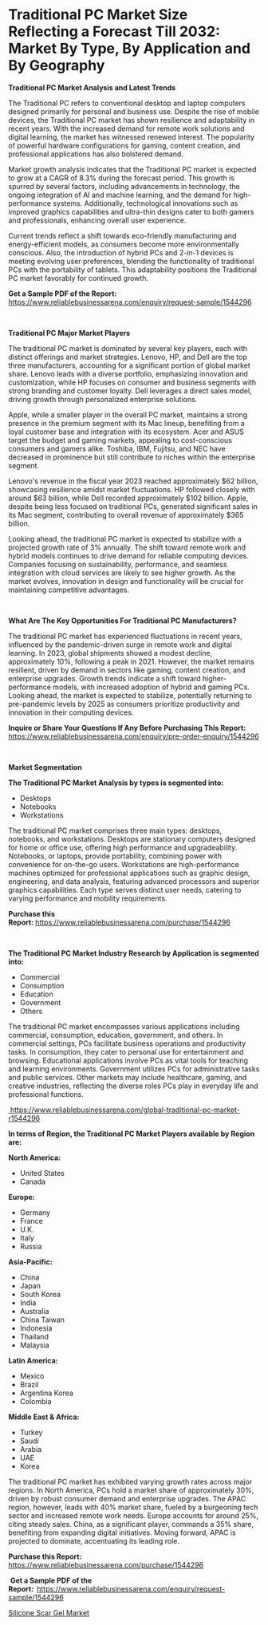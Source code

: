 <p><h1>Traditional PC Market Size Reflecting a Forecast Till 2032: Market By Type, By Application and By Geography</h1></p><p><strong>Traditional PC Market Analysis and Latest Trends</strong></p>
<p><p>The Traditional PC refers to conventional desktop and laptop computers designed primarily for personal and business use. Despite the rise of mobile devices, the Traditional PC market has shown resilience and adaptability in recent years. With the increased demand for remote work solutions and digital learning, the market has witnessed renewed interest. The popularity of powerful hardware configurations for gaming, content creation, and professional applications has also bolstered demand.</p><p>Market growth analysis indicates that the Traditional PC market is expected to grow at a CAGR of 8.3% during the forecast period. This growth is spurred by several factors, including advancements in technology, the ongoing integration of AI and machine learning, and the demand for high-performance systems. Additionally, technological innovations such as improved graphics capabilities and ultra-thin designs cater to both gamers and professionals, enhancing overall user experience.</p><p>Current trends reflect a shift towards eco-friendly manufacturing and energy-efficient models, as consumers become more environmentally conscious. Also, the introduction of hybrid PCs and 2-in-1 devices is meeting evolving user preferences, blending the functionality of traditional PCs with the portability of tablets. This adaptability positions the Traditional PC market favorably for continued growth.</p></p>
<p><strong>Get a Sample PDF of the Report:&nbsp;</strong> <a href="https://www.reliablebusinessarena.com/enquiry/request-sample/1544296?utm_campaign=2262&utm_medium=2&utm_source=Github&utm_content=ia&utm_term=06022025&utm_id=traditional-pc">https://www.reliablebusinessarena.com/enquiry/request-sample/1544296</a></p>
<p>&nbsp;</p>
<p><strong>Traditional PC Major Market Players</strong></p>
<p><p>The traditional PC market is dominated by several key players, each with distinct offerings and market strategies. Lenovo, HP, and Dell are the top three manufacturers, accounting for a significant portion of global market share. Lenovo leads with a diverse portfolio, emphasizing innovation and customization, while HP focuses on consumer and business segments with strong branding and customer loyalty. Dell leverages a direct sales model, driving growth through personalized enterprise solutions.</p><p>Apple, while a smaller player in the overall PC market, maintains a strong presence in the premium segment with its Mac lineup, benefiting from a loyal customer base and integration with its ecosystem. Acer and ASUS target the budget and gaming markets, appealing to cost-conscious consumers and gamers alike. Toshiba, IBM, Fujitsu, and NEC have decreased in prominence but still contribute to niches within the enterprise segment.</p><p>Lenovo's revenue in the fiscal year 2023 reached approximately $62 billion, showcasing resilience amidst market fluctuations. HP followed closely with around $63 billion, while Dell recorded approximately $102 billion. Apple, despite being less focused on traditional PCs, generated significant sales in its Mac segment, contributing to overall revenue of approximately $365 billion.</p><p>Looking ahead, the traditional PC market is expected to stabilize with a projected growth rate of 3% annually. The shift toward remote work and hybrid models continues to drive demand for reliable computing devices. Companies focusing on sustainability, performance, and seamless integration with cloud services are likely to see higher growth. As the market evolves, innovation in design and functionality will be crucial for maintaining competitive advantages.</p></p>
<p>&nbsp;</p>
<p><strong>What Are The Key Opportunities For Traditional PC Manufacturers?</strong></p>
<p><p>The traditional PC market has experienced fluctuations in recent years, influenced by the pandemic-driven surge in remote work and digital learning. In 2023, global shipments showed a modest decline, approximately 10%, following a peak in 2021. However, the market remains resilient, driven by demand in sectors like gaming, content creation, and enterprise upgrades. Growth trends indicate a shift toward higher-performance models, with increased adoption of hybrid and gaming PCs. Looking ahead, the market is expected to stabilize, potentially returning to pre-pandemic levels by 2025 as consumers prioritize productivity and innovation in their computing devices.</p></p>
<p><strong>Inquire or Share Your Questions If Any Before Purchasing This Report:</strong> <a href="https://www.reliablebusinessarena.com/enquiry/pre-order-enquiry/1544296?utm_campaign=2262&utm_medium=2&utm_source=Github&utm_content=ia&utm_term=06022025&utm_id=traditional-pc">https://www.reliablebusinessarena.com/enquiry/pre-order-enquiry/1544296</a></p>
<p>&nbsp;</p>
<p><strong>Market Segmentation</strong></p>
<p><strong>The Traditional PC Market Analysis by types is segmented into:</strong></p>
<p><ul><li>Desktops</li><li>Notebooks</li><li>Workstations</li></ul></p>
<p><p>The traditional PC market comprises three main types: desktops, notebooks, and workstations. Desktops are stationary computers designed for home or office use, offering high performance and upgradeability. Notebooks, or laptops, provide portability, combining power with convenience for on-the-go users. Workstations are high-performance machines optimized for professional applications such as graphic design, engineering, and data analysis, featuring advanced processors and superior graphics capabilities. Each type serves distinct user needs, catering to varying performance and mobility requirements.</p></p>
<p><strong>Purchase this Report:&nbsp;</strong><a href="https://www.reliablebusinessarena.com/purchase/1544296?utm_campaign=2262&utm_medium=2&utm_source=Github&utm_content=ia&utm_term=06022025&utm_id=traditional-pc">https://www.reliablebusinessarena.com/purchase/1544296</a></p>
<p>&nbsp;</p>
<p><strong>The Traditional PC Market Industry Research by Application is segmented into:</strong></p>
<p><ul><li>Commercial</li><li>Consumption</li><li>Education</li><li>Government</li><li>Others</li></ul></p>
<p><p>The traditional PC market encompasses various applications including commercial, consumption, education, government, and others. In commercial settings, PCs facilitate business operations and productivity tasks. In consumption, they cater to personal use for entertainment and browsing. Educational applications involve PCs as vital tools for teaching and learning environments. Government utilizes PCs for administrative tasks and public services. Other markets may include healthcare, gaming, and creative industries, reflecting the diverse roles PCs play in everyday life and professional functions.</p></p>
<p><a href="https://www.reliablebusinessarena.com/global-traditional-pc-market-r1544296?utm_campaign=2262&utm_medium=2&utm_source=Github&utm_content=ia&utm_term=06022025&utm_id=traditional-pc">&nbsp;https://www.reliablebusinessarena.com/global-traditional-pc-market-r1544296</a></p>
<p><strong>In terms of Region, the Traditional PC Market Players available by Region are:</strong></p>
<p>
    <p> <strong> North America: </strong>
        <ul>
            <li>United States</li>
            <li>Canada</li>
        </ul>
        </p> 
    <p> <strong> Europe: </strong>
        <ul>
            <li>Germany</li>
            <li>France</li>
            <li>U.K.</li>
            <li>Italy</li>
            <li>Russia</li>
        </ul>
        </p> 
    <p> <strong> Asia-Pacific: </strong>
        <ul>
            <li>China</li>
            <li>Japan</li>
            <li>South Korea</li>
            <li>India</li>
            <li>Australia</li>
            <li>China Taiwan</li>
            <li>Indonesia</li>
            <li>Thailand</li>
            <li>Malaysia</li>
        </ul>
        </p> 
    <p> <strong> Latin America: </strong>
        <ul>
            <li>Mexico</li>
            <li>Brazil</li>
            <li>Argentina Korea</li>
            <li>Colombia</li>
        </ul>
        </p> 
    <p> <strong> Middle East & Africa: </strong>
        <ul>
            <li>Turkey</li>
            <li>Saudi</li>
            <li>Arabia</li>
            <li>UAE</li>
            <li>Korea</li>
        </ul>
    </p>
    </p>
<p><p>The traditional PC market has exhibited varying growth rates across major regions. In North America, PCs hold a market share of approximately 30%, driven by robust consumer demand and enterprise upgrades. The APAC region, however, leads with 40% market share, fueled by a burgeoning tech sector and increased remote work needs. Europe accounts for around 25%, citing steady sales. China, as a significant player, commands a 35% share, benefiting from expanding digital initiatives. Moving forward, APAC is projected to dominate, accentuating its leading role.</p></p>
<p><strong>Purchase this Report: </strong><a href="https://www.reliablebusinessarena.com/purchase/1544296?utm_campaign=2262&utm_medium=2&utm_source=Github&utm_content=ia&utm_term=06022025&utm_id=traditional-pc">https://www.reliablebusinessarena.com/purchase/1544296</a></p>
<p>&nbsp;<strong>Get a Sample PDF of the Report:&nbsp;&nbsp;</strong><a href="https://www.reliablebusinessarena.com/enquiry/request-sample/1544296?utm_campaign=2262&utm_medium=2&utm_source=Github&utm_content=ia&utm_term=06022025&utm_id=traditional-pc">https://www.reliablebusinessarena.com/enquiry/request-sample/1544296</a></p>
<p><strong></strong></p>
<p><p><a href="https://github.com/millionkaryn68/Market-Research-Report-List-1/blob/main/silicone-scar-gel-market.md?utm_campaign=2262&utm_medium=2&utm_source=Github&utm_content=ia&utm_term=06022025&utm_id=traditional-pc">Silicone Scar Gel Market</a></p></p>